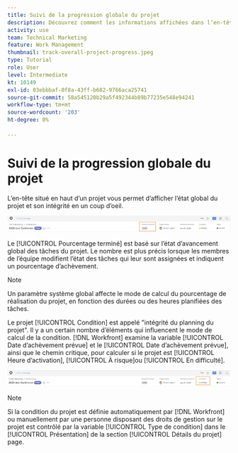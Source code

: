 ```yaml
---
title: Suivi de la progression globale du projet
description: Découvrez comment les informations affichées dans l’en-tête du projet peuvent vous aider à suivre la progression et l’intégrité globales du projet.
activity: use
team: Technical Marketing
feature: Work Management
thumbnail: track-overall-project-progress.jpeg
type: Tutorial
role: User
level: Intermediate
kt: 10149
exl-id: 03ebbbaf-0f8a-43ff-b682-9766aca25741
source-git-commit: 58a545120b29a5f492344b89b77235e548e94241
workflow-type: tm+mt
source-wordcount: '203'
ht-degree: 0%

---
```


# Suivi de la progression globale du projet

L’en-tête situé en haut d’un projet vous permet d’afficher l’état global du projet et son intégrité en un coup d’oeil.

![En-tête du projet affiché [!UICONTROL Pourcentage terminé]](assets/planner-fund-percent-complete.png)

Le [!UICONTROL Pourcentage terminé] est basé sur l’état d’avancement global des tâches du projet. Le nombre est plus précis lorsque les membres de l’équipe modifient l’état des tâches qui leur sont assignées et indiquent un pourcentage d’achèvement.

>[!NOTE]
>
>Un paramètre système global affecte le mode de calcul du pourcentage de réalisation du projet, en fonction des durées ou des heures planifiées des tâches.

Le projet [!UICONTROL Condition] est appelé &quot;intégrité du planning du projet&quot;. Il y a un certain nombre d’éléments qui influencent le mode de calcul de la condition. [!DNL Workfront] examine la variable [!UICONTROL Date d’achèvement prévue] et le [!UICONTROL Date d’achèvement prévue], ainsi que le chemin critique, pour calculer si le projet est [!UICONTROL Heure d’activation], [!UICONTROL À risque]ou [!UICONTROL En difficulté].

![En-tête du projet affiché [!UICONTROL Condition]](assets/planner-fund-condition.png)

>[!NOTE]
>
>Si la condition du projet est définie automatiquement par [!DNL Workfront] ou manuellement par une personne disposant des droits de gestion sur le projet est contrôlé par la variable [!UICONTROL Type de condition] dans le [!UICONTROL Présentation] de la section [!UICONTROL Détails du projet] page.

<!---
learn more urls
Project percent complete overview
Overview of project condition and condition type
--->
